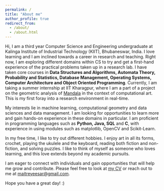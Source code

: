 ```yaml
---
permalink: /
title: "About me"
author_profile: true
redirect_from: 
  - /about/
  - /about.html
---
```


Hi, I am a third year Computer Science and Engineering undergraduate at Kalinga Institute of Industrial Technology (KIIT), Bhubaneswar, India. I love learning and I am inclined towards a career in research and teaching. Right now, I am exploring different domains within CS to try and get a first-hand experience of the practical problems taken up in a research lab. I have taken core courses in **Data Structures and Algorithms, Automata Theory, Probability and Statistics, Database Management, Operating Systems, Computer Architecture and Object Oriented Programming**. Currently, I am taking a summer internship at IIT Kharagpur, where I am a part of a project on the geometric analysis of [Mandala](https://en.wikipedia.org/wiki/Mandala) in the context of computational art. This is my first foray into a research environment in real-time. 

My interests lie in machine learning, computational geometry and data sciences and data management. I am looking for opportunities to learn more and gain hands-on experience in these domains in particular. I am proficient in programming languages such as **Python, Java, SQL** and **C**, with experience in using modules such as matplotlib, OpenCV and Scikit-Learn. 

In my free time, I like to try out different hobbies. I enjoy art in all its forms, crochet, playing the ukulele and the keyboard, reading both fiction and non-fiction, and solving puzzles. I like to think of myself as someone who loves learning, and this love extends beyond my academic pursuits.

I am eager to connect with individuals and gain opportunities that will help me grow and contribute. Please feel free to look at [my CV](https://maitreyeehere.github.io/maitreyee.github.io/portfolio/) or reach out to me at maitreyeesar@gmail.com.

Hope you have a great day! :)
